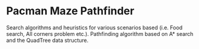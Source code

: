 # Pacman Maze Pathfinder

Search algorithms and heuristics for various scenarios based (i.e. Food search, All corners problem etc.). Pathfinding algorithm based on A* search and the QuadTree data structure.
